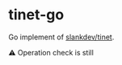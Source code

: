 # tinet-go


Go implement of [slankdev/tinet](https://github.com/slankdev/tinet).

:warning: Operation check is still
